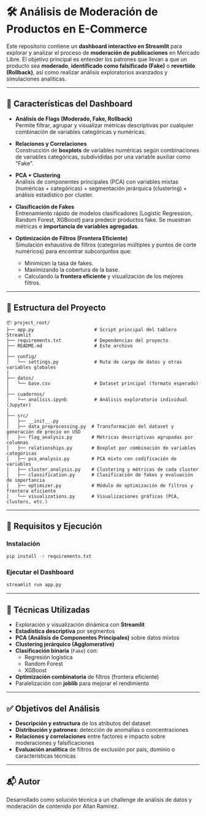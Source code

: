 # 🛠️ Análisis de Moderación de Productos en E-Commerce

Este repositorio contiene un **dashboard interactivo en Streamlit** para explorar y analizar el proceso de **moderación de publicaciones** en Mercado Libre. El objetivo principal es entender los patrones que llevan a que un producto sea **moderado**, **identificado como falsificado (Fake)** o **revertido (Rollback)**, así como realizar análisis exploratorios avanzados y simulaciones analíticas.

---

## 🚀 Características del Dashboard

- **Análisis de Flags (Moderado, Fake, Rollback)**  
  Permite filtrar, agrupar y visualizar métricas descriptivas por cualquier combinación de variables categóricas y numéricas.

- **Relaciones y Correlaciones**  
  Construcción de **boxplots** de variables numéricas según combinaciones de variables categóricas, subdivididas por una variable auxiliar como "Fake".

- **PCA + Clustering**  
  Análisis de componentes principales (PCA) con variables mixtas (numéricas + categóricas) + segmentación jerárquica (clustering) + análisis estadístico por cluster.

- **Clasificación de Fakes**  
  Entrenamiento rápido de modelos clasificadores (Logistic Regression, Random Forest, XGBoost) para predecir productos fake. Se muestran métricas e **importancia de variables agregadas**.

- **Optimización de Filtros (Frontera Eficiente)**  
  Simulación exhaustiva de filtros (categorías múltiples y puntos de corte numéricos) para encontrar subconjuntos que:
  - Minimicen la tasa de fakes.
  - Maximizando la cobertura de la base.
  - Calculando la **frontera eficiente** y visualización de los mejores filtros.

---

## 📁 Estructura del Proyecto

```
📦 project_root/
├── app.py                      # Script principal del tablero Streamlit
├── requirements.txt            # Dependencias del proyecto
├── README.md                   # Este archivo
│
├── config/
│   └── settings.py             # Ruta de carga de datos y otras variables globales
│
├── datos/
│   └── base.csv                # Dataset principal (formato esperado)
│
├── cuadernos/
│   └── analisis.ipynb          # Análisis exploratorio individual (Jupyter)
│
├── src/
│   ├── __init__.py
│   ├── data_preprocessing.py  # Transformación del dataset y generación de precio en USD
│   ├── flag_analysis.py       # Métricas descriptivas agrupadas por columnas
│   ├── relationships.py       # Boxplot por combinación de variables categóricas
│   ├── pca_analysis.py        # PCA mixto con codificación de variables
│   ├── cluster_analysis.py    # Clustering y métricas de cada cluster
│   ├── classification.py      # Clasificación de fakes y evaluación de importancia
│   ├── optimizer.py           # Módulo de optimización de filtros y frontera eficiente
│   └── visualizations.py      # Visualizaciones gráficas (PCA, clusters, etc.)
```

---

## 🧪 Requisitos y Ejecución

### Instalación

```bash
pip install -r requirements.txt
```

### Ejecutar el Dashboard

```bash
streamlit run app.py
```

---

## 🧠 Técnicas Utilizadas

- Exploración y visualización dinámica con **Streamlit**
- **Estadística descriptiva** por segmentos
- **PCA (Análisis de Componentes Principales)** sobre datos mixtos
- **Clustering jerárquico (Agglomerative)**
- **Clasificación binaria** (`Fake`) con:
  - Regresión logística
  - Random Forest
  - XGBoost
- **Optimización combinatoria** de filtros (frontera eficiente)
- Paralelización con **joblib** para mejorar el rendimiento

---

## ✅ Objetivos del Análisis

- **Descripción y estructura** de los atributos del dataset
- **Distribución y patrones**: detección de anomalías o concentraciones
- **Relaciones y correlaciones** entre factores e impacto sobre moderaciones y falsificaciones
- **Evaluación analítica** de filtros de exclusión por país, dominio o características técnicas

---

## 📬 Autor

Desarrollado como solución técnica a un challenge de análisis de datos y moderación de contenido por Allan Ramirez.
